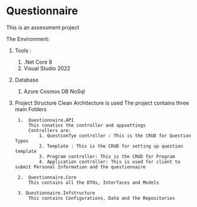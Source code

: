 # Questionnaire
 
 This is an assessment project

 The Environment:

 1. Tools :
	1. .Net Core 8
	2. Visual Studio 2022
	
2.	Database
	1. Azure Cosmos DB NoSql

3. Project Structure 
	Clean Architecture is used
	The project contains three main Folders

		1.	Questionnaire.API
			This conatins the controller and appsettings
			Controllers are:
				1. QuestionTye controller : This is the CRUD for Question Types
				2. Template : This is the CRUD for setting up question template
				3. Program controller: This is the CRUD for Program
				4. Application controller: This is used for client to submit Personal Information and the questionnaire

		2.	Questionnaire.Core 
			This contains all the DTOs, Interfaces and Models

		3. Questionnaire.Infstructure
			This contains Configurations, Data and the Repositories





